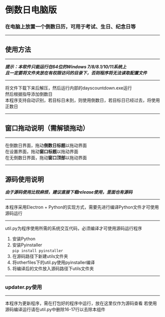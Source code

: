 # 倒数日电脑版
### 在电脑上放置一个倒数日历，可用于考试、生日、纪念日等
***
## 使用方法
***
***提示：本软件只能运行在64位的Windows 7/8/8.1/10/11系统上<br>且一定要将文件夹放在有权限访问的目录下，否则程序将无法读取配置文件***
***
将文件下载下来后解压，然后运行内部的dayscountdown.exe运行<br>
然后根据指导添加倒数日<br>
本程序支持自动识别，若目标日未到，则使用倒数日，若目标日已经过去，将使用正数日
***
## 窗口拖动说明（需解锁拖动）
***
在倒数日界面，拖动**倒数日标题**以拖动界面<br>
在设置界面，拖动**窗口标题**以拖动界面<br>
在无倒数日界面，拖动**窗口顶部**以拖动界面
***
## 源码使用说明
***由于源码使用比较麻烦，建议直接下载release使用，里面也有源码***
***
本程序采用Electron + Python的实现方式，需要先进行编译Python文件才可使用源码运行<br>
***
util.py为程序使用所需的系统交互代码，必须编译才可使用源码运行程序
1. 安装Python
2. 安装Pyinstaller<br>`pip install pyinstaller`
3. 在源码路径下新建utils文件夹
4. 将otherfiles下的util.py使用pyinstaller编译
5. 将编译后的文件放入源码路径下utils文件夹
***
### updater.py使用
***
本程序为更新程序，需在打包好的程序中运行，放在这里仅作为源码查看
若使用源码编译运行请在util.py中删除16-17行以去除本组件
